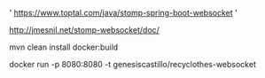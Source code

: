 ' 
https://www.toptal.com/java/stomp-spring-boot-websocket
'


http://jmesnil.net/stomp-websocket/doc/

mvn clean install docker:build


docker run -p 8080:8080 -t genesiscastillo/recyclothes-websocket